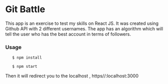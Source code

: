 # Git Battle

This app is an exercise to test my skills on React JS.
It was created using Github API with 2 different usernames. The app has
an algorithm which will tell the user who has the best account in terms of
followers.

### Usage
```
   $ npm install
```

```
   $ npm start
```

Then it will redirect you to the localhost , https//:localhost:3000
